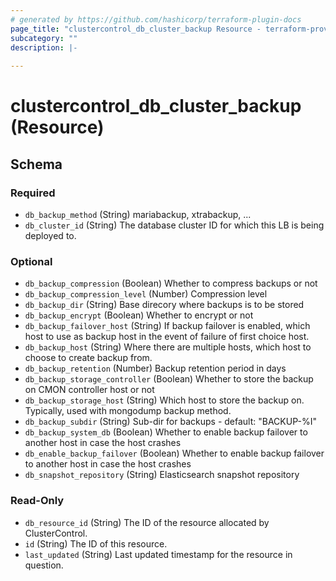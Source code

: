 ```yaml
---
# generated by https://github.com/hashicorp/terraform-plugin-docs
page_title: "clustercontrol_db_cluster_backup Resource - terraform-provider-clustercontrol"
subcategory: ""
description: |-
  
---
```


# clustercontrol_db_cluster_backup (Resource)





<!-- schema generated by tfplugindocs -->
## Schema

### Required

- `db_backup_method` (String) mariabackup, xtrabackup, ...
- `db_cluster_id` (String) The database cluster ID for which this LB is being deployed to.

### Optional

- `db_backup_compression` (Boolean) Whether to compress backups or not
- `db_backup_compression_level` (Number) Compression level
- `db_backup_dir` (String) Base direcory where backups is to be stored
- `db_backup_encrypt` (Boolean) Whether to encrypt or not
- `db_backup_failover_host` (String) If backup failover is enabled, which host to use as backup host in the event of failure of first choice host.
- `db_backup_host` (String) Where there are multiple hosts, which host to choose to create backup from.
- `db_backup_retention` (Number) Backup retention period in days
- `db_backup_storage_controller` (Boolean) Whether to store the backup on CMON controller host or not
- `db_backup_storage_host` (String) Which host to store the backup on. Typically, used with mongodump backup method.
- `db_backup_subdir` (String) Sub-dir for backups - default: "BACKUP-%I"
- `db_backup_system_db` (Boolean) Whether to enable backup failover to another host in case the host crashes
- `db_enable_backup_failover` (Boolean) Whether to enable backup failover to another host in case the host crashes
- `db_snapshot_repository` (String) Elasticsearch snapshot repository

### Read-Only

- `db_resource_id` (String) The ID of the resource allocated by ClusterControl.
- `id` (String) The ID of this resource.
- `last_updated` (String) Last updated timestamp for the resource in question.
